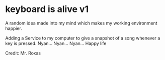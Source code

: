 # keyboard is alive v1

A random idea made into my mind which makes my working environment happier.

Adding a Service to my computer to give a snapshot of a song whenever a key is pressed. 
Nyan... Nyan... Nyan... Happy life 


Credit: Mr. Roxas
